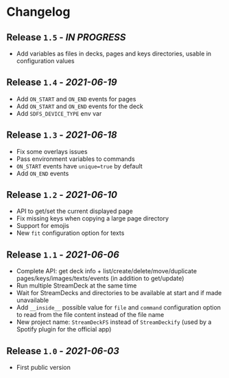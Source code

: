# Changelog


## Release `1.5` - *IN PROGRESS*

- Add variables as files in decks, pages and keys directories, usable in configuration values


## Release `1.4` - *2021-06-19*

- Add `ON_START` and `ON_END` events for pages
- Add `ON_START` and `ON_END` events for the deck
- Add `SDFS_DEVICE_TYPE` env var


## Release `1.3` - *2021-06-18*

- Fix some overlays issues
- Pass environment variables to commands
- `ON_START` events have `unique=true` by default
- Add `ON_END` events


## Release `1.2` - *2021-06-10*

- API to get/set the current displayed page
- Fix missing keys when copying a large page directory
- Support for emojis
- New `fit` configuration option for texts


## Release `1.1` - *2021-06-06*

- Complete API: get deck info + list/create/delete/move/duplicate pages/keys/images/texts/events (in addition to get/update) 
- Run multiple StreamDeck at the same time
- Wait for StreamDecks and directories to be available at start and if made unavailable
- Add `__inside__` possible value for `file` and `command` configuration option to read from the file content instead of the file name
- New project name: `StreamDeckFS` instead of `StreamDeckify` (used by a Spotify plugin for the official app)


## Release `1.0` - *2021-06-03*

- First public version